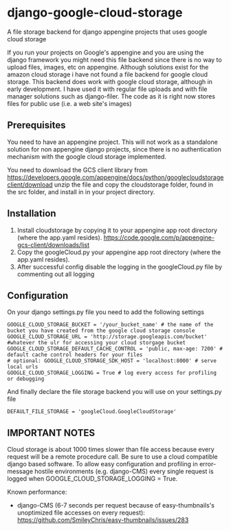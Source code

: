 django-google-cloud-storage
===========================

A file storage backend for django appengine projects that uses google cloud storage

If you run your projects on Google's appengine and you are using the django framework you might need this
file backend since there is no way to upload files, images, etc on appengine. Although solutions exist for
the amazon cloud storage i have not found a file backend for google cloud storage. This backend does work
with google cloud storage, although in early development. I have used it with regular file uploads and with
file manager solutions such as django-filer. The code as it is right now stores files for public use (i.e. a web site's images)

Prerequisites
-------------

You need to have an appengine project. This will not work as a standalone solution for non appengine django
projects, since there is no authentication mechanism with the google cloud storage implemented.

You need to download the GCS client library from
https://developers.google.com/appengine/docs/python/googlecloudstorageclient/download
unzip the file and copy the cloudstorage folder, found in the src folder, and install in in your project directory.

Installation
-------------

  1. Install cloudstorage by copying it to your appengine app root directory (where the app.yaml resides). https://code.google.com/p/appengine-gcs-client/downloads/list
  1. Copy the googleCloud.py your appengine app root directory (where the app.yaml resides).
  1. After successful config disable the logging in the googleCloud.py file by commenting out all logging

Configuration
-------------

On your django settings.py file you need to add the following settings

    GOOGLE_CLOUD_STORAGE_BUCKET = '/your_bucket_name' # the name of the bucket you have created from the google cloud storage console
    GOOGLE_CLOUD_STORAGE_URL = 'http://storage.googleapis.com/bucket' #whatever the ulr for accessing your cloud storgage bucket
    GOOGLE_CLOUD_STORAGE_DEFAULT_CACHE_CONTROL = 'public, max-age: 7200' # default cache control headers for your files
    # optional: GOOGLE_CLOUD_STORAGE_SDK_HOST = 'localhost:8000' # serve local urls
    GOOGLE_CLOUD_STORAGE_LOGGING = True # log every access for profiling or debugging
    
And finally declare the file storage backend you will use on your settings.py file

    DEFAULT_FILE_STORAGE = 'googleCloud.GoogleCloudStorage'
    
IMPORTANT NOTES
---------------

Cloud storage is about 1000 times slower than file access because every request 
will be a remote procedure call. Be sure to use a cloud compatible django based software.
To allow easy configuration and profiling in error-message hostile environments 
(e.g. django-CMS) every single request is logged when GOOGLE_CLOUD_STORAGE_LOGGING = True.

Known performance:
  * django-CMS (6-7 seconds per request because of easy-thumbnails's unoptimized file accesses on every request): https://github.com/SmileyChris/easy-thumbnails/issues/283



